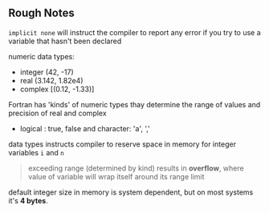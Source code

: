 ## Rough Notes

`implicit none` will instruct the compiler to report any error if you try to use a variable that hasn't been declared 

numeric data types: 
- integer (42, -17)
- real (3.142, 1.82e4)
- complex [(0.12, -1.33)] 

Fortran has 'kinds' of numeric types thay determine the range of values and precision of real and complex

- logical : true, false and character: 'a', ','

data types instructs compiler to reserve space in memory for integer variables `i` and `n`
> exceeding range (determined by kind) results in **overflow**, where value of variable will wrap itself around its range limit

default integer size in memory is system dependent, but on most systems it's **4 bytes**.